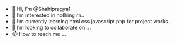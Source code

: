 - 👋 Hi, I’m @Shahipragya1
- 👀 I’m interested in nothing rn..
- 🌱 I’m currently learning html css javascript php for project works..
- 💞️ I’m looking to collaborate on ...
- 📫 How to reach me ...

<!---
Shahipragya1/Shahipragya1 is a ✨ special ✨ repository because its `README.md` (this file) appears on your GitHub profile.
You can click the Preview link to take a look at your changes.
--->
